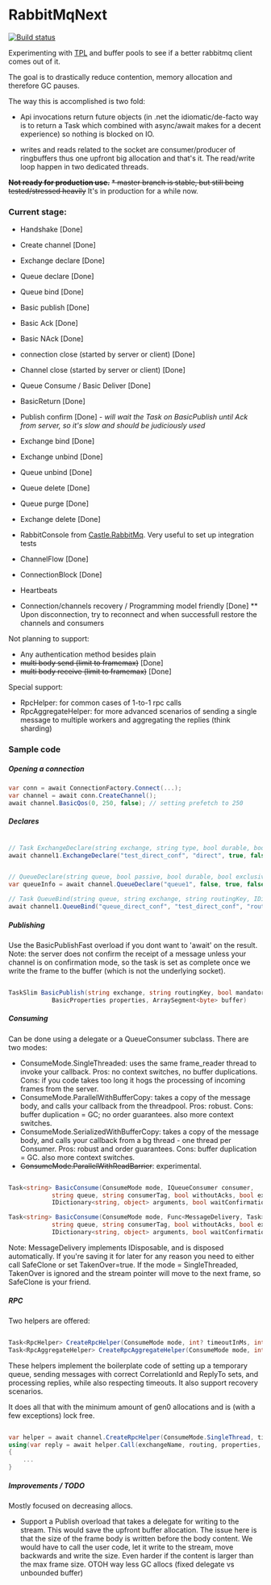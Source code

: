 # RabbitMqNext

[![Build status](https://ci.appveyor.com/api/projects/status/l84im7iemf8w354m/branch/master?svg=true)](https://ci.appveyor.com/project/hammett/rabbitmqnext/branch/master)


Experimenting with [TPL](https://msdn.microsoft.com/en-us/library/dd460717%28v=vs.110%29.aspx) 
and buffer pools to see if a better rabbitmq client comes out of it. 

The goal is to drastically reduce contention, memory allocation and therefore GC pauses. 

The way this is accomplished is two fold:

* Api invocations return future objects (in .net the idiomatic/de-facto way is to return a Task 
  which combined with async/await makes for a decent experience) so nothing is blocked on IO.

* writes and reads related to the socket are consumer/producer of ringbuffers thus one upfront 
  big allocation and that's it. The read/write loop happen in two dedicated threads.

~~**Not ready for production use.**~~
~~* master branch is stable, but still being tested/stressed heavily~~
It's in production for a while now. 


### Current stage: 

- Handshake [Done]
- Create channel [Done]
- Exchange declare [Done]
- Queue declare [Done]
- Queue bind [Done]
- Basic publish [Done]
- Basic Ack [Done]
- Basic NAck [Done]
- connection close (started by server or client) [Done]
- Channel close (started by server or client) [Done]
- Queue Consume / Basic Deliver [Done]
- BasicReturn [Done]
- Publish confirm [Done] - _will wait the Task on BasicPublish until Ack from server, so it's slow and should be judiciously used_
- Exchange bind [Done]
- Exchange unbind [Done]
- Queue unbind [Done]
- Queue delete  [Done]
- Queue purge [Done]
- Exchange delete [Done]
- RabbitConsole from [Castle.RabbitMq](https://github.com/castleproject/Castle.RabbitMq). Very useful to set up integration tests
- ChannelFlow [Done]
- ConnectionBlock [Done] 
- Heartbeats

- Connection/channels recovery / Programming model friendly [Done]
  ** Upon disconnection, try to reconnect and when successfull restore the channels and consumers

Not planning to support:
- Any authentication method besides plain
- ~~multi body send (limit to framemax)~~ [Done]
- ~~multi body receive (limit to framemax)~~ [Done]

Special support:
- RpcHelper: for common cases of 1-to-1 rpc calls
- RpcAggregateHelper: for more advanced scenarios of sending a single message to multiple workers and aggregating the replies (think sharding)


### Sample code

##### Opening a connection
```C#
var conn = await ConnectionFactory.Connect(...);
var channel = await conn.CreateChannel();
await channel.BasicQos(0, 250, false); // setting prefetch to 250

```

##### Declares
```C#

// Task ExchangeDeclare(string exchange, string type, bool durable, bool autoDelete, IDictionary<string, object> arguments, bool waitConfirmation)
await channel1.ExchangeDeclare("test_direct_conf", "direct", true, false, null, waitConfirmation: true);


// QueueDeclare(string queue, bool passive, bool durable, bool exclusive, bool autoDelete, IDictionary<string, object> arguments, bool waitConfirmation)
var queueInfo = await channel.QueueDeclare("queue1", false, true, false, false, null, waitConfirmation: true);

// Task QueueBind(string queue, string exchange, string routingKey, IDictionary<string, object> arguments, bool waitConfirmation)
await channel1.QueueBind("queue_direct_conf", "test_direct_conf", "routing", null, waitConfirmation: true);

```

##### Publishing

Use the BasicPublishFast overload if you dont want to 'await' on the result. 
Note: the server does not confirm the receipt of a message unless your channel is on confirmation mode, 
so the task is set as complete once we write the frame to the buffer (which is not the underlying socket). 

```C#

TaskSlim BasicPublish(string exchange, string routingKey, bool mandatory, bool immediate,
			BasicProperties properties, ArraySegment<byte> buffer)

```

##### Consuming

Can be done using a delegate or a QueueConsumer subclass. There are two modes:

* ConsumeMode.SingleThreaded: uses the same frame_reader thread to invoke your callback. Pros: no context switches, no buffer duplications. Cons: if you code takes too long it hogs the processing of incoming frames from the server.
* ConsumeMode.ParallelWithBufferCopy: takes a copy of the message body, and calls your callback from the threadpool. Pros: robust. Cons: buffer duplication = GC; no order guarantees. also more context switches.
* ConsumeMode.SerializedWithBufferCopy: takes a copy of the message body, and calls your callback from a bg thread - one thread per Consumer. Pros: robust and order guarantees. Cons: buffer duplication = GC. also more context switches.
* ~~ConsumeMode.ParallelWithReadBarrier~~: experimental.

```C#

Task<string> BasicConsume(ConsumeMode mode, IQueueConsumer consumer,
			string queue, string consumerTag, bool withoutAcks, bool exclusive,
			IDictionary<string, object> arguments, bool waitConfirmation)

Task<string> BasicConsume(ConsumeMode mode, Func<MessageDelivery, Task> consumer,
			string queue, string consumerTag, bool withoutAcks, bool exclusive,
			IDictionary<string, object> arguments, bool waitConfirmation)
```

Note: MessageDelivery implements IDisposable, and is disposed automatically. If you're saving it for later for any reason you need to 
either call SafeClone or set TakenOver=true. If the mode = SingleThreaded, TakenOver is ignored and the stream pointer will move to 
the next frame, so SafeClone is your friend.

##### RPC

Two helpers are offered:

```C#

Task<RpcHelper> CreateRpcHelper(ConsumeMode mode, int? timeoutInMs, int maxConcurrentCalls = 500);
Task<RpcAggregateHelper> CreateRpcAggregateHelper(ConsumeMode mode, int? timeoutInMs, int maxConcurrentCalls = 500);

```

These helpers implement the boilerplate code of setting up a temporary queue, sending messages with correct CorrelationId and ReplyTo sets, 
and processing replies, while also respecting timeouts. It also support recovery scenarios. 

It does all that with the minimum amount of gen0 allocations and is (with a few exceptions) lock free.

```C#

var helper = await channel.CreateRpcHelper(ConsumeMode.SingleThread, timeoutInMs: 100);
using(var reply = await helper.Call(exchangeName, routing, properties, body)) 
{
	...
}

```


##### Improvements / TODO

Mostly focused on decreasing allocs. 

* Support a Publish overload that takes a delegate for writing to the stream. This would save the upfront buffer allocation. The issue here is that
  the size of the frame body is written before the body content. We would have to call the user code, let it write to the stream, move backwards 
  and write the size. Even harder if the content is larger than the max frame size. OTOH way less GC allocs (fixed delegate vs unbounded buffer) 




